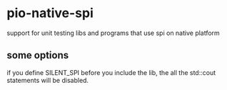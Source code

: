 # pio-native-spi

support for unit testing libs and programs that use spi on native platform

## some options

if you define SILENT_SPI before you include the lib, the all the std::cout statements will be disabled.

